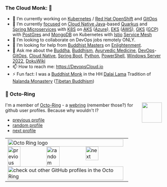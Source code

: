 ### The Cloud Monk: 👋

- 🔭 I’m currently working on [Kubernetes](https://DevopsCloud.io/doku.php?id=Kubernetes) / [Red Hat OpenShift](https://DevopsCloud.io/doku.php?id=Red%20Hat%20OpenShift)  and [GitOps](https://DevopsCloud.io/doku.php?id=GitOps)
- 🌱 I’m currently [focused](https://DevopsCloud.io/doku.php?id=focused) on [Cloud Native Java](https://DevopsCloud.io/doku.php?id=Cloud%20Native%20Java)-based [Quarkus](https://DevopsCloud.io/doku.php?id=Quarkus) and [Spring Microservices](https://DevopsCloud.io/doku.php?id=Spring%20Microservices) with [K8S](https://DevopsCloud.io/doku.php?id=K8S]) on [AKS](https://DevopsCloud.io/doku.php?id=AKS) ([Azure](https://DevopsCloud.io/doku.php?id=Azure)), [EKS](https://DevopsCloud.io/doku.php?id=EKS) ([AWS](https://DevopsCloud.io/doku.php?id=AWS)), [GKS](https://DevopsCloud.io/doku.php?id=GKS) ([GCP](https://DevopsCloud.io/doku.php?id=GCP)) with [PostGres](https://DevopsCloud.io/doku.php?id=PostGres) and [MongoDB](https://DevopsCloud.io/doku.php?id=MongoDB) on Kubernetes with [Istio](https://DevopsCloud.io/doku.php?id=Istio) [Service Mesh](https://DevopsCloud.io/doku.php?id=Service%20Mesh)
- 👯 I’m looking to collaborate on DevOps jobs remotely ONLY.
- 🤔 I’m looking for help from [Buddhist Masters](https://DevopsCloud.io/doku.php?id=Buddhist%20Masters) on [Enlightenment](https://DevopsCloud.io/doku.php?id=enlightenment).
- 💬 Ask me about the [Buddha](https://DevopsCloud.io/doku.php?id=Buddha), [Buddhism](https://DevopsCloud.io/doku.php?id=Buddhism), [Ayurvedic Medicine](https://DevopsCloud.io/doku.php?id=Ayurvedic%20Medicine), [DevOps](https://DevopsCloud.io/doku.php?id=DevOps)-[GitOps](https://DevopsCloud.io/doku.php?id=GitOps), [Cloud Native](https://DevopsCloud.io/doku.php?id=Cloud%20Native), [Spring Boot](https://DevopsCloud.io/doku.php?id=Spring%20Boot), [Python](https://DevopsCloud.io/doku.php?id=Python), [PowerShell](https://DevopsCloud.io/doku.php?id=PowerShell), [Windows Server 2022](https://DevopsCloud.io/doku.php?id=Windows%20Server%202022), [DokuWiki](https://github.com/splitbrain/dokuwiki)
- 📫 How to reach me: https://DevopsCloud.io
- ⚡ Fun fact: I was a [Buddhist Monk](https://DevopsCloud.io/doku.php?id=Buddhist%Monk) in the HH [Dalai Lama](https://DevopsCloud.io/doku.php?id=Dalai%20Lama) Tradition of [Nalanda Monastery](https://DevopsCloud.io/doku.php?id=Nalanda%20Monastery) ([Tibetan Buddhism](https://DevopsCloud.io/doku.php?id=Tibetan%20Buddhism))

### :octopus: Octo-Ring

<img width="64" height="65" src="https://octo-ring.com/static/img/octo.png" align="right" alt="">

I'm a member of [Octo-Ring](https://octo-ring.com/) - a [webring](https://DevopsCloud.io/doku.php?id=web-ring) (remember those?) for github user profiles. Because why wouldn't I? 

* [previous profile](https://octo-ring.com/p/splitbrain/prev)
* [random profile](https://octo-ring.com/p/splitbrain/random)
* [next profile](https://octo-ring.com/p/splitbrain/next)

<table><tbody><tr><td><a href="https://octo-ring.com/"><img src="https://octo-ring.com/static/img/widget/top.png" width="99%" alt="Octo Ring logo" align="top"></a><br><a href="https://octo-ring.com/p/AzureCloudMonk/prev"><img src="https://octo-ring.com/static/img/widget/prev.png" width="33%" alt="previous" align="top" title="previous profile"></a><a href="https://octo-ring.com/p/AzureCloudMonk/random"><img src="https://octo-ring.com/static/img/widget/random.png" width="33%" alt="random" align="top" title="random profile"></a><a href="https://octo-ring.com/p/AzureCloudMonk/next"><img src="https://octo-ring.com/static/img/widget/next.png" width="33%" alt="next" align="top" title="next profile"></a><br><a href="https://octo-ring.com/"><img src="https://octo-ring.com/static/img/widget/bottom.png" width="99%" alt="check out other GitHub profiles in the Octo Ring" align="top"></a></td></tr></tbody></table>
